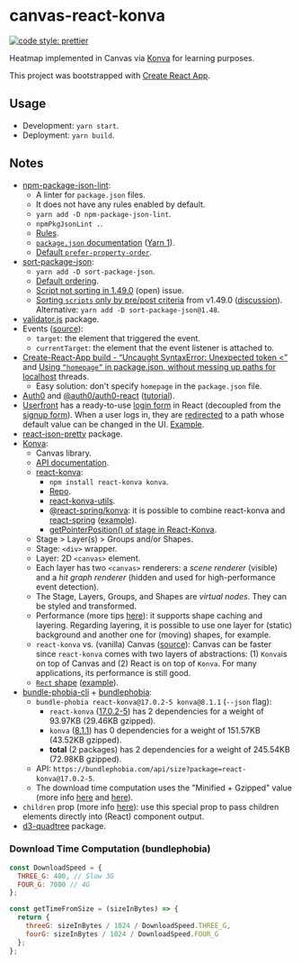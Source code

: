 # canvas-react-konva

[![code style: prettier](https://img.shields.io/badge/code_style-prettier-ff69b4.svg?style=flat-square)](https://github.com/prettier/prettier)

Heatmap implemented in Canvas via [Konva](https://konvajs.org/) for learning purposes.

This project was bootstrapped with [Create React App](https://github.com/facebook/create-react-app).

## Usage

- Development: `yarn start`.
- Deployment: `yarn build`.

## Notes

- [npm-package-json-lint](https://npmpackagejsonlint.org/):
  - A linter for `package.json` files.
  - It does not have any rules enabled by default.
  - `yarn add -D npm-package-json-lint`.
  - `npmPkgJsonLint .`.
  - [Rules](https://npmpackagejsonlint.org/docs/en/rules).
  - [`package.json` documentation](https://docs.npmjs.com/cli/v7/configuring-npm/package-json) ([Yarn 1](https://classic.yarnpkg.com/en/docs/package-json/)).
  - [Default `prefer-property-order`](https://npmpackagejsonlint.org/docs/en/rules/package-json-properties/prefer-property-order).
- [sort-package-json](https://github.com/keithamus/sort-package-json):
  - `yarn add -D sort-package-json`.
  - [Default ordering](https://github.com/keithamus/sort-package-json/blob/master/defaultRules.md).
  - [Script not sorting in 1.49.0](https://github.com/keithamus/sort-package-json/issues/220) (open) issue.
  - [Sorting `scripts` only by pre/post criteria](https://github.com/keithamus/sort-package-json/releases/tag/v1.49.0) from v1.49.0 ([discussion](https://github.com/keithamus/sort-package-json/pull/206)). Alternative: `yarn add -D sort-package-json@1.48`.
- [validator.js](https://github.com/validatorjs/validator.js) package.
- Events ([source](https://stackoverflow.com/a/10086501)):
  - `target`: the element that triggered the event.
  - `currentTarget`: the element that the event listener is attached to.
- [Create-React-App build - “Uncaught SyntaxError: Unexpected token <”](https://stackoverflow.com/questions/54340240/create-react-app-build-uncaught-syntaxerror-unexpected-token) and [Using `“homepage”` in package.json, without messing up paths for localhost](https://stackoverflow.com/questions/43011207/using-homepage-in-package-json-without-messing-up-paths-for-localhost) threads.
  - Easy solution: don't specify `homepage` in the `package.json` file.
- [Auth0](https://auth0.com/) and [@auth0/auth0-react](https://github.com/auth0/auth0-react/) ([tutorial](https://youtu.be/MqczHS3Z2bc)).
- [Userfront](https://userfront.com/) has a ready-to-use [login form](https://userfront.com/guide/toolkit/automatic-login-form-react.html) in React (decoupled from the [signup form](https://userfront.com/guide/toolkit/automatic-signup-form-react.html)). When a user logs in, they are [redirected](https://userfront.com/guide/toolkit/automatic-login-form-react.html#redirection) to a path whose default value can be changed in the UI. [Example](https://userfront.com/examples/react.html).
- [react-json-pretty](https://www.npmjs.com/package/react-json-pretty) package.
- [Konva](https://konvajs.org/):
  - Canvas library.
  - [API documentation](https://konvajs.org/api/Konva.html).
  - [react-konva](https://konvajs.org/docs/react/Intro.html):
    - `npm install react-konva konva`.
    - [Repo](https://github.com/konvajs/react-konva).
    - [react-konva-utils](https://www.npmjs.com/package/react-konva-utils).
    - [@react-spring/konva](https://www.npmjs.com/package/@react-spring/konva): it is possible to combine react-konva and [react-spring](https://react-spring.io/) ([example](https://konvajs.org/docs/react/Complex_Animations.html)).
    - [getPointerPosition() of stage in React-Konva](https://stackoverflow.com/a/50809160).
  - Stage > Layer(s) > Groups and/or Shapes.
  - Stage: `<div>` wrapper.
  - Layer: 2D `<canvas>` element.
  - Each layer has two `<canvas>` renderers: a _scene renderer_ (visible) and a _hit graph renderer_ (hidden and used for high-performance event detection).
  - The Stage, Layers, Groups, and Shapes are _virtual nodes_. They can be styled and transformed.
  - Performance (more tips [here](https://konvajs.org/docs/performance/All_Performance_Tips.html)): it supports shape caching and layering. Regarding layering, it is possible to use one layer for (static) background and another one for (moving) shapes, for example.
  - `react-konva` vs. (vanilla) Canvas ([source](https://konvajs.org/docs/react/index.html)): Canvas can be faster since `react-konva` comes with two layers of abstractions: (1) `Konva`is on top of Canvas and (2) React is on top of `Konva`. For many applications, its performance is still good.
  - [`Rect` shape](https://konvajs.org/docs/shapes/Rect.html) ([example](https://konvajs.org/docs/react/Shapes.html)).
- [bundle-phobia-cli](https://github.com/AdrieanKhisbe/bundle-phobia-cli) + [bundlephobia](https://bundlephobia.com/):
  - `bundle-phobia react-konva@17.0.2-5 konva@8.1.1` (`--json` flag):
    - `react-konva` ([17.0.2-5](https://bundlephobia.com/package/react-konva@17.0.2-5)) has 2 dependencies for a weight of 93.97KB (29.46KB gzipped).
    - `konva` ([8.1.1](https://bundlephobia.com/package/konva@8.1.1)) has 0 dependencies for a weight of 151.57KB (43.52KB gzipped).
    - **total** (2 packages) has 2 dependencies for a weight of 245.54KB (72.98KB gzipped).
  - API: `https://bundlephobia.com/api/size?package=react-konva@17.0.2-5`.
  - The download time computation uses the "Minified + Gzipped" value (more info [here](https://github.com/pastelsky/bundlephobia/blob/bundlephobia/pages/package/%5B...packageString%5D/ResultPage.js#L371) and [here](https://github.com/pastelsky/bundlephobia/blob/bundlephobia/utils/index.js#L46)).
- `children` prop (more info [here](https://reactjs.org/docs/composition-vs-inheritance.html#containment)): use this special prop to pass children elements directly into (React) component output.
- [d3-quadtree](https://github.com/d3/d3-quadtree) package.

### Download Time Computation (bundlephobia)

```javascript
const DownloadSpeed = {
  THREE_G: 400, // Slow 3G
  FOUR_G: 7000 // 4G
};

const getTimeFromSize = (sizeInBytes) => {
  return {
    threeG: sizeInBytes / 1024 / DownloadSpeed.THREE_G,
    fourG: sizeInBytes / 1024 / DownloadSpeed.FOUR_G
  };
};
```
